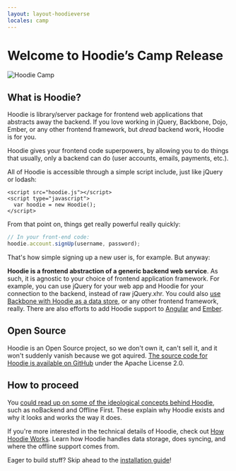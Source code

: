 ```yaml
---
layout: layout-hoodieverse
locales: camp
---
```


# Welcome to Hoodie’s Camp Release

![Hoodie Camp](http://hood.ie/dist1/content_img/index/hoodie-camp-transparent.png)

## What is Hoodie?

Hoodie is library/server package for frontend web applications that abstracts away the backend. If you love working in jQuery, Backbone, Dojo, Ember, or any other frontend framework, but *dread* backend work, Hoodie is for you.

Hoodie gives your frontend code superpowers, by allowing you to do things that usually, only a backend can do (user accounts, emails, payments, etc.).

All of Hoodie is accessible through a simple script include, just like jQuery or lodash:

<pre><code class="language-markup">&lt;script src="hoodie.js"&gt;&lt;/script&gt;
&lt;script type="javascript"&gt;
  var hoodie = new Hoodie();
&lt;/script&gt;</code></pre>

From that point on, things get really powerful really quickly:

```javascript
// In your front-end code:
hoodie.account.signUp(username, password);
```

That's how simple signing up a new user is, for example. But anyway:

**Hoodie is a frontend abstraction of a generic backend web service**. As such, it is agnostic to your choice of frontend application framework. For example, you can use jQuery for your web app and Hoodie for your connection to the backend, instead of raw jQuery.xhr. You could also [use Backbone with Hoodie as a data store](https://github.com/hoodiehq/backbone-hoodie), or any other frontend framework, really. There are also efforts to add Hoodie support to [Angular](https://www.npmjs.com/package/hoodie-plugin-angularjs) and [Ember](https://github.com/gr2m/ember-hoodie-adapter).

## Open Source

Hoodie is an Open Source project, so we don't own it, can't sell it, and it won't suddenly vanish because we got aquired. <a href="http://github.com/hoodiehq" target="_blank">The source code for Hoodie is available on GitHub</a> under the Apache License 2.0.

## How to proceed

You [could read up on some of the ideological concepts behind Hoodie](/en/hoodieverse/hoodie-concepts.html), such as noBackend and Offline First. These explain why Hoodie exists and why it looks and works the way it does.

If you're more interested in the technical details of Hoodie, check out [How Hoodie Works](/en/hoodieverse/how-hoodie-works.html). Learn how Hoodie handles data storage, does syncing, and where the offline support comes from.

Eager to build stuff? Skip ahead to the [installation guide](/en/start/)!
